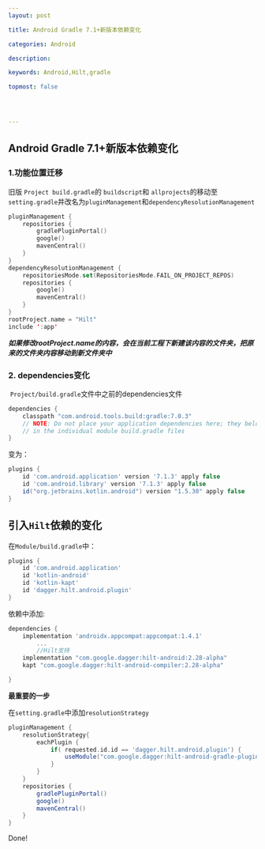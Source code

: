 ```yaml
---
layout: post

title: Android Gradle 7.1+新版本依赖变化

categories: Android

description: 

keywords: Android,Hilt,gradle

topmost: false




---
```


## 

## Android Gradle 7.1+新版本依赖变化



### 1.功能位置迁移

旧版 `Project build.gradle`的 `buildscript`和 `allprojects`的移动至`setting.gradle`并改名为`pluginManagement`和`dependencyResolutionManagement`

```kotlin
pluginManagement {
    repositories {
        gradlePluginPortal()
        google()
        mavenCentral()
    }
}
dependencyResolutionManagement {
    repositoriesMode.set(RepositoriesMode.FAIL_ON_PROJECT_REPOS)
    repositories {
        google()
        mavenCentral()
    }
}
rootProject.name = "Hilt"
include ':app'
```

***如果修改rootProject.name的内容，会在当前工程下新建该内容的文件夹，把原来的文件夹内容移动到新文件夹中***

### 2. dependencies变化

​	`Project/build.gradle`文件中之前的dependencies文件

```groovy
dependencies {
    classpath "com.android.tools.build:gradle:7.0.3"
    // NOTE: Do not place your application dependencies here; they belong
    // in the individual module build.gradle files
}
```

变为：

```groovy
plugins {
    id 'com.android.application' version '7.1.3' apply false
    id 'com.android.library' version '7.1.3' apply false
    id("org.jetbrains.kotlin.android") version "1.5.30" apply false
}
```

## 引入`Hilt`依赖的变化

在`Module/build.gradle`中：

```groovy
plugins {
    id 'com.android.application'
    id 'kotlin-android'
    id 'kotlin-kapt'
    id 'dagger.hilt.android.plugin'
}
```

依赖中添加:

```groovy
dependencies {
    implementation 'androidx.appcompat:appcompat:1.4.1'
		...
		//Hilt支持
    implementation "com.google.dagger:hilt-android:2.28-alpha"
    kapt "com.google.dagger:hilt-android-compiler:2.28-alpha"

}
```



**最重要的一步**

在`setting.gradle`中添加`resolutionStrategy`

```groovy
pluginManagement {
    resolutionStrategy{
        eachPlugin {
            if( requested.id.id == 'dagger.hilt.android.plugin') {
                useModule("com.google.dagger:hilt-android-gradle-plugin:2.28-alpha")
            }
        }
    }
    repositories {
        gradlePluginPortal()
        google()
        mavenCentral()
    }
}
```


Done!